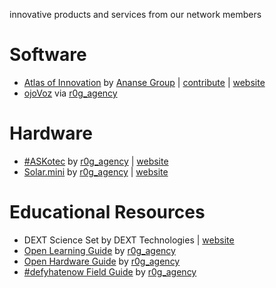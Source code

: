 innovative products and services from our network members


# Software
- [Atlas of Innovation](https://github.com/AnanseGroup/map-of-innovation) by [Ananse Group](https://github.com/AnanseGroup) | [contribute](http://atlasofinnovation.com/contribute/) | [website](http://atlasofinnovation.com/)
- [ojoVoz](https://github.com/opencultureagency/ojoVoz_mobile) via [r0g_agency](https://github.com/opencultureagency)


# Hardware
- [#ASKotec](https://github.com/opencultureagency/ASKotec) by [r0g_agency](https://github.com/opencultureagency) | [website](https://openculture.agency/outcomes/askotec/)
- [Solar.mini](https://github.com/opencultureagency/Solar.mini) by [r0g_agency](https://github.com/opencultureagency) | [website](https://openculture.agency/solar-mini/) 


# Educational Resources
- DEXT Science Set by DEXT Technologies | [website](http://www.dext.tech/)
- [Open Learning Guide](https://github.com/opencultureagency/Open-Learning-Guide) by [r0g_agency](https://github.com/opencultureagency)
- [Open Hardware Guide](https://github.com/opencultureagency/Open-Hardware-Guide) by [r0g_agency](https://github.com/opencultureagency)
- [#defyhatenow Field Guide](https://github.com/opencultureagency/defyhatenow/tree/master/FieldGuide-master) by [r0g_agency](https://github.com/opencultureagency)

